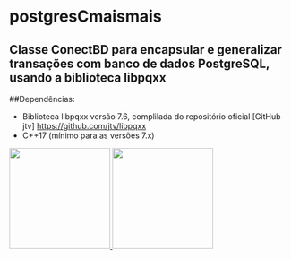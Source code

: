 # postgresCmaismais
## Classe ConectBD para encapsular e generalizar transações com banco de dados PostgreSQL, usando a biblioteca libpqxx

##Dependências:

- Biblioteca libpqxx versão 7.6, complilada do repositório oficial [GitHub jtv] https://github.com/jtv/libpqxx
- C++17 (mínimo para as versões 7.x)


<div>
<a href="https://github.com/Fat83dotcom">
<img height="180em" src="https://github-readme-stats.vercel.app/api/top-langs/?username=seu-usuário-aqui&layout=compact&langs_count=7&theme=dracula"/>
<img height="180em" src="https://github-readme-stats.vercel.app/api?username=seu-usuário-aqui&show_icons=true&theme=dracula&include_all_commits=true&count_private=true"/>
</div>
